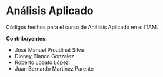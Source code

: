 # Análisis Aplicado

Códigos hechos para el curso de Análisis Aplicado en el ITAM.

**Contribuyentes:**

- José Manuel Proudinat Silva
- Dioney Blanco Gonzalez
- Roberto Lobato López
- Juan Bernardo Martinez Parente
